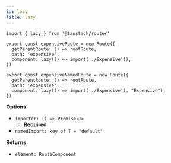 ```yaml
---
id: lazy
title: lazy
---
```


```tsx
import { lazy } from '@tanstack/router'

export const expensiveRoute = new Route({
  getParentRoute: () => rootRoute,
  path: 'expensive',
  component: lazy(() => import('./Expensive')),
})

export const expensiveNamedRoute = new Route({
  getParentRoute: () => rootRoute,
  path: 'expensive',
  component: lazy(() => import('./Expensive'), "Expensive"),
})
```

**Options**

- `importer: () => Promise<T>`
  - **Required**
- `namedImport: key of T = "default"`

**Returns**

- `element: RouteComponent`
